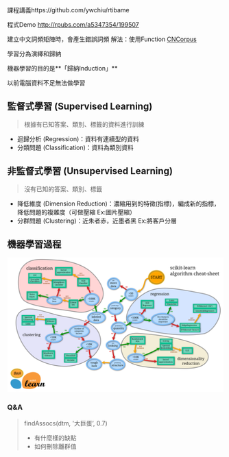 課程講義https://github.com/ywchiu/rtibame

程式Demo  http://rpubs.com/a5347354/199507

建立中文詞頻矩陣時，會產生錯誤詞頻
解法：使用Function [CNCorpus](https://raw.githubusercontent.com/a5347354/BigData_Analysis/master/Demo20160731/CNCorpus.R)

學習分為演繹和歸納

機器學習的目的是**「歸納Induction」**

以前電腦資料不足無法做學習

## 監督式學習 (Supervised Learning)

> 根據有已知答案、類別、標籤的資料進行訓練
   - 迴歸分析 (Regression)：資料有連續型的資料
   - 分類問題 (Classification)：資料為類別資料

## 非監督式學習 (Unsupervised Learning)
> 沒有已知的答案、類別、標籤
   - 降低維度 (Dimension Reduction)：濃縮用到的特徵(指標)，編成新的指標，降低問題的複雜度（可做壓縮 Ex:圖片壓縮）
   - 分群問題 (Clustering)：近朱者赤，近墨者黑 Ex:將客戶分層

## 機器學習過程
   !["機器學習過程"](ml_map.png "機器學習過程")

### Q&A
> findAssocs(dtm, '大巨蛋’, 0.7)
> * 有什麼樣的缺點
> * 如何刪除離群值
